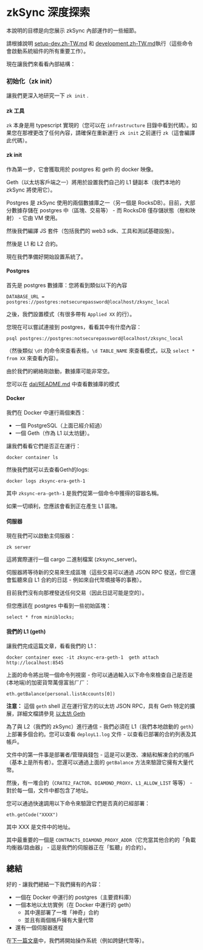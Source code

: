  <!-- 翻譯時間：2024/3/5 -->
# zkSync 深度探索

本說明的目標是向您展示 zkSync 內部運作的一些細節。

請根據說明 [setup-dev.zh-TW.md](../setup-dev.zh-TW.md) 和 [development.zh-TW.md](../development.zh-TW.md)執行（這些命令會啟動系統組件的所有重要工作）。

現在讓我們來看看內部結構：

### 初始化（zk init）

讓我們更深入地研究一下 `zk init` .

#### zk 工具

`zk` 本身是用 typescript 實現的（您可以在 `infrastructure` 目錄中看到代碼）。如果您在那裡更改了任何內容，請確保在重新運行 `zk init` 之前運行 `zk`（這會編譯此代碼）。

#### zk init

作為第一步，它會獲取用於 postgres 和 geth 的 docker 映像。

Geth（以太坊客戶端之一）將用於設置我們自己的 L1 鏈副本（我們本地的 zkSync 將使用它）。

Postgres 是 zkSync 使用的兩個數據庫之一（另一個是 RocksDB）。目前，大部分數據存儲在 postgres 中（區塊、交易等） - 而 RocksDB 僅存儲狀態（樹和映射） - 它由 VM 使用。

然後我們編譯 JS 套件（包括我們的 web3 sdk、工具和測試基礎設施）。

然後是 L1 和 L2 合約。

現在我們準備好開始設置系統了。

#### Postgres

首先是 postgres 數據庫：您將看到類似以下的內容

```
DATABASE_URL = postgres://postgres:notsecurepassword@localhost/zksync_local
```

之後，我們設置模式（有很多帶有 `Applied XX` 的行）。

您現在可以嘗試連接到 postgres，看看其中有什麼內容：

```shell
psql postgres://postgres:notsecurepassword@localhost/zksync_local
```

（然後類似 `\dt` 的命令來查看表格，`\d TABLE_NAME` 來查看模式，以及 `select * from XX` 來查看內容）。

由於我們的網絡剛啟動，數據庫可能非常空。

您可以在 [dal/README.md](../../../core/lib/dal/README.md) 中查看數據庫的模式 
<!--TODO: 添加到包含 DB 模式的文件的連結。-->

#### Docker

我們在 Docker 中運行兩個東西：

- 一個 PostgreSQL（上面已經介紹過）
- 一個 Geth（作為 L1 以太坊鏈）。

讓我們看看它們是否正在運行：


```shell
docker container ls
```

然後我們就可以去查看Geth的logs:

```shell
docker logs zksync-era-geth-1
```

其中 `zksync-era-geth-1` 是我們從第一個命令中獲得的容器名稱。

如果一切順利，您應該會看到正在產生 L1 區塊。

#### 伺服器

現在我們可以啟動主伺服器：

```shell
zk server
```

這將實際運行一個 cargo 二進制檔案 (zksync_server)。

伺服器將等待新的交易來生成區塊（這些交易可以通過 JSON RPC 發送，但它還會監聽來自 L1 合約的日誌 - 例如來自代幣橋接等的事務）。

目前我們沒有向那裡發送任何交易（因此日誌可能是空的）。

但您應該在 postgres 中看到一些初始區塊：

```
select * from miniblocks;
```

#### 我們的 L1 (geth)

讓我們完成這篇文章，看看我們的 L1：

```shell
docker container exec -it zksync-era-geth-1  geth attach http://localhost:8545
```

上面的命令將出現一個命令列視窗 - 你可以通過輸入以下命令來檢查自己是否是(本地端)的加密貨幣萬億富翁ㄏㄏ：

```shell
eth.getBalance(personal.listAccounts[0])
```

**注意：** 這個 `geth` shell 正在運行官方的以太坊 JSON RPC，具有 Geth 特定的擴展，詳細文檔請參見 [以太坊 Geth](https://geth.ethereum.org/docs/interacting-with-geth/rpc/ns-eth)

為了與 L2（我們的 zkSync）進行通信 - 我們必須在 L1（我們本地啟動的 `geth`）上部署多個合約。您可以查看 `deployL1.log` 文件 - 以查看已部署的合約列表及其帳戶。

文件中的第一件事是部署者/管理員錢包 - 這是可以更改、凍結和解凍合約的帳戶（基本上是所有者）。您還可以通過上面的 `getBalance` 方法來驗證它擁有大量代幣。

然後，有一堆合約（`CRATE2_FACTOR`、`DIAMOND_PROXY`、`L1_ALLOW_LIST` 等等） - 對於每一個，文件中都包含了地址。

您可以通過快速調用以下命令來驗證它們是否真的已經部署：

```shell
eth.getCode("XXXX")
```
其中 XXX 是文件中的地址。

其中最重要的一個是 `CONTRACTS_DIAMOND_PROXY_ADDR`（它充當其他合約的「負載均衡器/路由器」 - 這是我們的伺服器正在「監聽」的合約）。

## 總結

好的 - 讓我們總結一下我們擁有的內容：

- 一個在 Docker 中運行的 postgres（主要資料庫）
- 一個本地以太坊實例（在 Docker 中運行的 geth）
  - 其中還部署了一堆「神奇」合約
  - 並且有兩個帳戶擁有大量代幣
- 還有一個伺服器進程

在[下一篇文章](02_deposits.zh-TW.md)中，我們將開始操作系統（例如跨鏈代幣等）。

